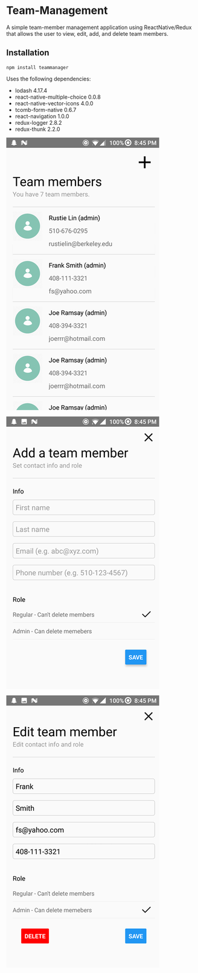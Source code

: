 # Team-Management
A simple team-member management application using ReactNative/Redux that allows the user  to view, edit, add, and delete team members.

## Installation
```
npm install teammanager
```
Uses the following dependencies:
* lodash 4.17.4
* react-native-multiple-choice 0.0.8
* react-native-vector-icons 4.0.0
* tcomb-form-native 0.6.7
* react-navigation 1.0.0
* redux-logger 2.8.2
* redux-thunk 2.2.0

![Alt text](/img/rsz_home.png?raw=true "Home Screen")

![Alt text](/img/rsz_add.png?raw=true "Add Screen")

![Alt text](/img/rsz_edit.png?raw=true "Edit Screen")
